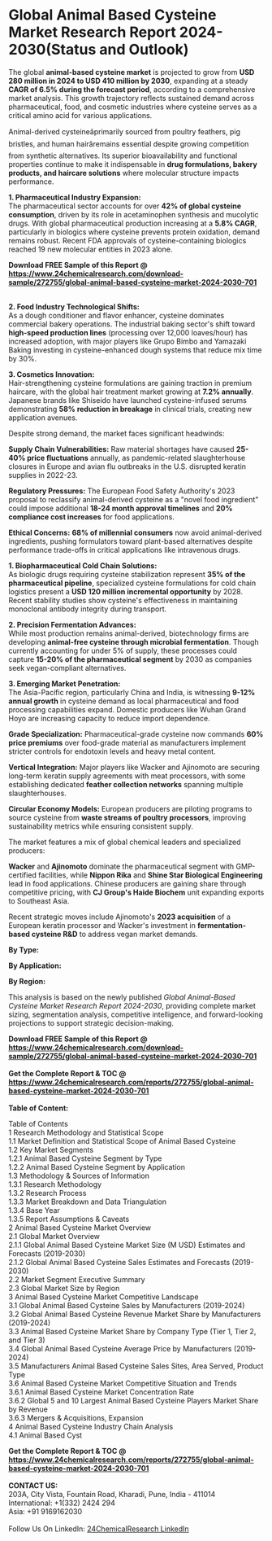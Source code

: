 <h1>Global Animal Based Cysteine Market Research Report 2024-2030(Status and Outlook)</h1><p>The global <strong>animal-based cysteine market</strong> is projected to grow from <strong>USD 280 million in 2024 to USD 410 million by 2030</strong>, expanding at a steady <strong>CAGR of 6.5% during the forecast period</strong>, according to a comprehensive market analysis. This growth trajectory reflects sustained demand across pharmaceutical, food, and cosmetic industries where cysteine serves as a critical amino acid for various applications.</p><p>Animal-derived cysteineâprimarily sourced from poultry feathers, pig bristles, and human hairâremains essential despite growing competition from synthetic alternatives. Its superior bioavailability and functional properties continue to make it indispensable in <strong>drug formulations, bakery products, and haircare solutions</strong> where molecular structure impacts performance.</p><p><strong>1. Pharmaceutical Industry Expansion:</strong><br>
The pharmaceutical sector accounts for over <strong>42% of global cysteine consumption</strong>, driven by its role in acetaminophen synthesis and mucolytic drugs. With global pharmaceutical production increasing at a <strong>5.8% CAGR</strong>, particularly in biologics where cysteine prevents protein oxidation, demand remains robust. Recent FDA approvals of cysteine-containing biologics reached 19 new molecular entities in 2023 alone.</p><div><b>Download FREE Sample of this Report @ 
            <a href="https://www.24chemicalresearch.com/download-sample/272755/global-animal-based-cysteine-market-2024-2030-701">
            https://www.24chemicalresearch.com/download-sample/272755/global-animal-based-cysteine-market-2024-2030-701</a></b></div><br><p><strong>2. Food Industry Technological Shifts:</strong><br>
As a dough conditioner and flavor enhancer, cysteine dominates commercial bakery operations. The industrial baking sector's shift toward <strong>high-speed production lines</strong> (processing over 12,000 loaves/hour) has increased adoption, with major players like Grupo Bimbo and Yamazaki Baking investing in cysteine-enhanced dough systems that reduce mix time by 30%.</p><p><strong>3. Cosmetics Innovation:</strong><br>
Hair-strengthening cysteine formulations are gaining traction in premium haircare, with the global hair treatment market growing at <strong>7.2% annually</strong>. Japanese brands like Shiseido have launched cysteine-infused serums demonstrating <strong>58% reduction in breakage</strong> in clinical trials, creating new application avenues.</p><p>Despite strong demand, the market faces significant headwinds:</p><p><strong>Supply Chain Vulnerabilities:</strong> Raw material shortages have caused <strong>25-40% price fluctuations</strong> annually, as pandemic-related slaughterhouse closures in Europe and avian flu outbreaks in the U.S. disrupted keratin supplies in 2022-23.</p><p><strong>Regulatory Pressures:</strong> The European Food Safety Authority's 2023 proposal to reclassify animal-derived cysteine as a "novel food ingredient" could impose additional <strong>18-24 month approval timelines</strong> and <strong>20% compliance cost increases</strong> for food applications.</p><p><strong>Ethical Concerns:</strong> <strong>68% of millennial consumers</strong> now avoid animal-derived ingredients, pushing formulators toward plant-based alternatives despite performance trade-offs in critical applications like intravenous drugs.</p><p><strong>1. Biopharmaceutical Cold Chain Solutions:</strong><br>
As biologic drugs requiring cysteine stabilization represent <strong>35% of the pharmaceutical pipeline</strong>, specialized cysteine formulations for cold chain logistics present a <strong>USD 120 million incremental opportunity</strong> by 2028. Recent stability studies show cysteine's effectiveness in maintaining monoclonal antibody integrity during transport.</p><p><strong>2. Precision Fermentation Advances:</strong><br>
While most production remains animal-derived, biotechnology firms are developing <strong>animal-free cysteine through microbial fermentation</strong>. Though currently accounting for under 5% of supply, these processes could capture <strong>15-20% of the pharmaceutical segment</strong> by 2030 as companies seek vegan-compliant alternatives.</p><p><strong>3. Emerging Market Penetration:</strong><br>
The Asia-Pacific region, particularly China and India, is witnessing <strong>9-12% annual growth</strong> in cysteine demand as local pharmaceutical and food processing capabilities expand. Domestic producers like Wuhan Grand Hoyo are increasing capacity to reduce import dependence.</p><p><strong>Grade Specialization:</strong> Pharmaceutical-grade cysteine now commands <strong>60% price premiums</strong> over food-grade material as manufacturers implement stricter controls for endotoxin levels and heavy metal content.</p><p><strong>Vertical Integration:</strong> Major players like Wacker and Ajinomoto are securing long-term keratin supply agreements with meat processors, with some establishing dedicated <strong>feather collection networks</strong> spanning multiple slaughterhouses.</p><p><strong>Circular Economy Models:</strong> European producers are piloting programs to source cysteine from <strong>waste streams of poultry processors</strong>, improving sustainability metrics while ensuring consistent supply.</p><p>The market features a mix of global chemical leaders and specialized producers:</p><p><strong>Wacker</strong> and <strong>Ajinomoto</strong> dominate the pharmaceutical segment with GMP-certified facilities, while <strong>Nippon Rika</strong> and <strong>Shine Star Biological Engineering</strong> lead in food applications. Chinese producers are gaining share through competitive pricing, with <strong>CJ Group's Haide Biochem</strong> unit expanding exports to Southeast Asia.</p><p>Recent strategic moves include Ajinomoto's <strong>2023 acquisition</strong> of a European keratin processor and Wacker's investment in <strong>fermentation-based cysteine R&amp;D</strong> to address vegan market demands.</p><p><strong>By Type:</strong></p><p><strong>By Application:</strong></p><p><strong>By Region:</strong></p><p>This analysis is based on the newly published <em>Global Animal-Based Cysteine Market Research Report 2024-2030</em>, providing complete market sizing, segmentation analysis, competitive intelligence, and forward-looking projections to support strategic decision-making.</p><div><b>Download FREE Sample of this Report @ 
            <a href="https://www.24chemicalresearch.com/download-sample/272755/global-animal-based-cysteine-market-2024-2030-701">
            https://www.24chemicalresearch.com/download-sample/272755/global-animal-based-cysteine-market-2024-2030-701</a></b></div><br><div><b>Get the Complete Report & TOC @ 
            <a href="https://www.24chemicalresearch.com/reports/272755/global-animal-based-cysteine-market-2024-2030-701">
            https://www.24chemicalresearch.com/reports/272755/global-animal-based-cysteine-market-2024-2030-701</a></b></div><br>
            <b>Table of Content:</b><p>Table of Contents<br />
1 Research Methodology and Statistical Scope<br />
1.1 Market Definition and Statistical Scope of Animal Based Cysteine<br />
1.2 Key Market Segments<br />
1.2.1 Animal Based Cysteine Segment by Type<br />
1.2.2 Animal Based Cysteine Segment by Application<br />
1.3 Methodology & Sources of Information<br />
1.3.1 Research Methodology<br />
1.3.2 Research Process<br />
1.3.3 Market Breakdown and Data Triangulation<br />
1.3.4 Base Year<br />
1.3.5 Report Assumptions & Caveats<br />
2 Animal Based Cysteine Market Overview<br />
2.1 Global Market Overview<br />
2.1.1 Global Animal Based Cysteine Market Size (M USD) Estimates and Forecasts (2019-2030)<br />
2.1.2 Global Animal Based Cysteine Sales Estimates and Forecasts (2019-2030)<br />
2.2 Market Segment Executive Summary<br />
2.3 Global Market Size by Region<br />
3 Animal Based Cysteine Market Competitive Landscape<br />
3.1 Global Animal Based Cysteine Sales by Manufacturers (2019-2024)<br />
3.2 Global Animal Based Cysteine Revenue Market Share by Manufacturers (2019-2024)<br />
3.3 Animal Based Cysteine Market Share by Company Type (Tier 1, Tier 2, and Tier 3)<br />
3.4 Global Animal Based Cysteine Average Price by Manufacturers (2019-2024)<br />
3.5 Manufacturers Animal Based Cysteine Sales Sites, Area Served, Product Type<br />
3.6 Animal Based Cysteine Market Competitive Situation and Trends<br />
3.6.1 Animal Based Cysteine Market Concentration Rate<br />
3.6.2 Global 5 and 10 Largest Animal Based Cysteine Players Market Share by Revenue<br />
3.6.3 Mergers & Acquisitions, Expansion<br />
4 Animal Based Cysteine Industry Chain Analysis<br />
4.1 Animal Based Cyst</p><div><b>Get the Complete Report & TOC @ 
            <a href="https://www.24chemicalresearch.com/reports/272755/global-animal-based-cysteine-market-2024-2030-701">
            https://www.24chemicalresearch.com/reports/272755/global-animal-based-cysteine-market-2024-2030-701</a></b></div><br><b>CONTACT US:</b><br>
            203A, City Vista, Fountain Road, Kharadi, Pune, India - 411014<br>
            International: +1(332) 2424 294<br>
            Asia: +91 9169162030 <br><br>
            Follow Us On LinkedIn: <a href="https://www.linkedin.com/company/24chemicalresearch/">24ChemicalResearch LinkedIn</a>